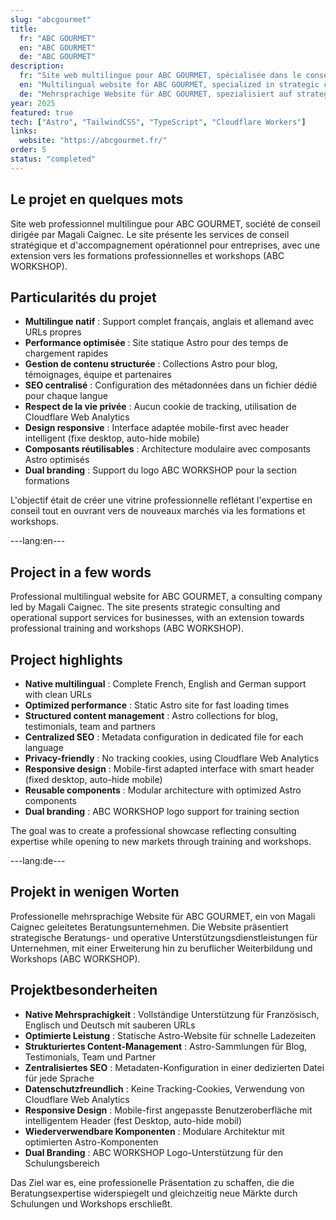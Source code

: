 ```yaml
---
slug: "abcgourmet"
title:
  fr: "ABC GOURMET"
  en: "ABC GOURMET"
  de: "ABC GOURMET"
description:
  fr: "Site web multilingue pour ABC GOURMET, spécialisée dans le conseil stratégique et l'accompagnement opérationnel d'entreprises. Formations professionnelles et workshops inclus."
  en: "Multilingual website for ABC GOURMET, specialized in strategic consulting and operational support for businesses. Professional training and workshops included."
  de: "Mehrsprachige Website für ABC GOURMET, spezialisiert auf strategische Beratung und operative Unterstützung für Unternehmen. Berufliche Weiterbildung und Workshops inklusive."
year: 2025
featured: true
tech: ["Astro", "TailwindCSS", "TypeScript", "Cloudflare Workers"]
links:
  website: "https://abcgourmet.fr/"
order: 5
status: "completed"
---
```


## Le projet en quelques mots

Site web professionnel multilingue pour ABC GOURMET, société de conseil dirigée par Magali Caignec. Le site présente les services de conseil stratégique et d'accompagnement opérationnel pour entreprises, avec une extension vers les formations professionnelles et workshops (ABC WORKSHOP).

## Particularités du projet

- **Multilingue natif** : Support complet français, anglais et allemand avec URLs propres
- **Performance optimisée** : Site statique Astro pour des temps de chargement rapides
- **Gestion de contenu structurée** : Collections Astro pour blog, témoignages, équipe et partenaires
- **SEO centralisé** : Configuration des métadonnées dans un fichier dédié pour chaque langue
- **Respect de la vie privée** : Aucun cookie de tracking, utilisation de Cloudflare Web Analytics
- **Design responsive** : Interface adaptée mobile-first avec header intelligent (fixe desktop, auto-hide mobile)
- **Composants réutilisables** : Architecture modulaire avec composants Astro optimisés
- **Dual branding** : Support du logo ABC WORKSHOP pour la section formations

L'objectif était de créer une vitrine professionnelle reflétant l'expertise en conseil tout en ouvrant vers de nouveaux marchés via les formations et workshops.

---lang:en---

## Project in a few words

Professional multilingual website for ABC GOURMET, a consulting company led by Magali Caignec. The site presents strategic consulting and operational support services for businesses, with an extension towards professional training and workshops (ABC WORKSHOP).

## Project highlights

- **Native multilingual** : Complete French, English and German support with clean URLs
- **Optimized performance** : Static Astro site for fast loading times
- **Structured content management** : Astro collections for blog, testimonials, team and partners
- **Centralized SEO** : Metadata configuration in dedicated file for each language
- **Privacy-friendly** : No tracking cookies, using Cloudflare Web Analytics
- **Responsive design** : Mobile-first adapted interface with smart header (fixed desktop, auto-hide mobile)
- **Reusable components** : Modular architecture with optimized Astro components
- **Dual branding** : ABC WORKSHOP logo support for training section

The goal was to create a professional showcase reflecting consulting expertise while opening to new markets through training and workshops.

---lang:de---

## Projekt in wenigen Worten

Professionelle mehrsprachige Website für ABC GOURMET, ein von Magali Caignec geleitetes Beratungsunternehmen. Die Website präsentiert strategische Beratungs- und operative Unterstützungsdienstleistungen für Unternehmen, mit einer Erweiterung hin zu beruflicher Weiterbildung und Workshops (ABC WORKSHOP).

## Projektbesonderheiten

- **Native Mehrsprachigkeit** : Vollständige Unterstützung für Französisch, Englisch und Deutsch mit sauberen URLs
- **Optimierte Leistung** : Statische Astro-Website für schnelle Ladezeiten
- **Strukturiertes Content-Management** : Astro-Sammlungen für Blog, Testimonials, Team und Partner
- **Zentralisiertes SEO** : Metadaten-Konfiguration in einer dedizierten Datei für jede Sprache
- **Datenschutzfreundlich** : Keine Tracking-Cookies, Verwendung von Cloudflare Web Analytics
- **Responsive Design** : Mobile-first angepasste Benutzeroberfläche mit intelligentem Header (fest Desktop, auto-hide mobil)
- **Wiederverwendbare Komponenten** : Modulare Architektur mit optimierten Astro-Komponenten
- **Dual Branding** : ABC WORKSHOP Logo-Unterstützung für den Schulungsbereich

Das Ziel war es, eine professionelle Präsentation zu schaffen, die die Beratungsexpertise widerspiegelt und gleichzeitig neue Märkte durch Schulungen und Workshops erschließt.